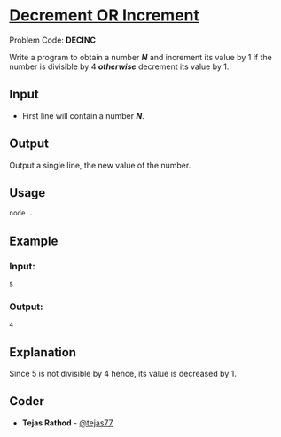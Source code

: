 
# [Decrement OR Increment](https://www.codechef.com/problems/DECINC)
Problem Code: **DECINC**

Write a program to obtain a number **_N_** and increment its value by 1 if the number is divisible by 4 **_otherwise_** decrement its value by 1.

## Input

- First line will contain a number **_N_**.

## Output

Output a single line, the new value of the number.

## Usage
```sh
node .
```
## Example
### Input:
```
5
```
### Output:
```
4
```
## Explanation

Since 5 is not divisible by 4 hence, its value is decreased by 1.

## Coder

* **Tejas Rathod** - [@tejas77](https://github.com/tejas77)
